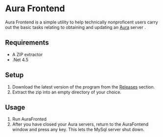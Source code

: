 Aura Frontend
==============================

Aura Frontend is a simple utility to help technically nonproficent users carry out the basic tasks relating to obtaining and updating an [Aura](https://github.com/aura-project/aura) server .

Requirements
------------------------------
* A ZIP extractor
* .Net 4.5

Setup
------------------------------
1. Download the latest version of the program from the [Releases](https://github.com/aura-project-lab/frontend/releases) section.
2. Extract the zip into an empty directory of your choice.

Usage
------------------------------
1. Run AuraFronted
2. After you have closed your Aura servers, return to the AuraFontend window and press any key. This lets the MySql server shut down.
